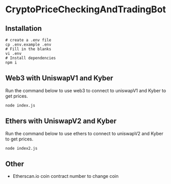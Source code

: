 # CryptoPriceCheckingAndTradingBot

## Installation
```
# create a .env file
cp .env.example .env
# Fill in the blanks
vi .env
# Install dependencies
npm i
```

## Web3 with UniswapV1 and Kyber

Run the command below to use web3 to connect to uniswapV1 and Kyber to get prices.

```
node index.js
```

## Ethers with UniswapV2 and Kyber

Run the command below to use ethers to connect to uniswapV2 and Kyber to get prices.

```
node index2.js
```


## Other 
* Etherscan.io coin contract number to change coin
